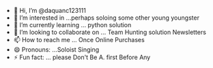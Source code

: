- 👋 Hi, I’m @daquanc123111
- 👀 I’m interested in ...perhaps soloing some other young youngster 
- 🌱 I’m currently learning ... python solution 
- 💞️ I’m looking to collaborate on ... Team Hunting solution Newsletters 
- 📫 How to reach me ... Once Online Purchases 
- 😄 Pronouns: ...Soloist Singing 
- ⚡ Fun fact: ... please Don't Be A. first Before Any

<!---
daquanc123111/daquanc123111 is a ✨ special ✨ repository because its `README.md` (this file) appears on your GitHub profile.
You can click the Preview link to take a look at your changes.
--->
